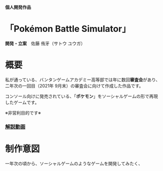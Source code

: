 **個人開発作品**
# 「Pokémon Battle Simulator」
**開発・立案**　佐藤 侑牙（サトウ ユウガ）
# 概要

私が通っている、バンタンゲームアカデミー高等部では年に数回**審査会**があり、二年次の一回目（2021年 9月末）の審査会に向けて作成した作品です。

コンソール向けに発売されている、「**ポケモン**」をソーシャルゲームの形で再現したゲームです。

※非営利目的です※

### [解説動画](https://youtu.be/9KUepTCOu5s)

# 制作意図

一年次の頃から、ソーシャルゲームのようなゲームを開発してみたく、